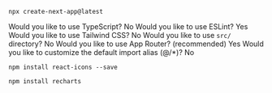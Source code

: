 ```
npx create-next-app@latest
```

Would you like to use TypeScript? No
Would you like to use ESLint? Yes
Would you like to use Tailwind CSS? No
Would you like to use `src/` directory? No
Would you like to use App Router? (recommended) Yes
Would you like to customize the default import alias (@/\*)? No

```
npm install react-icons --save
```

```
npm install recharts
```
